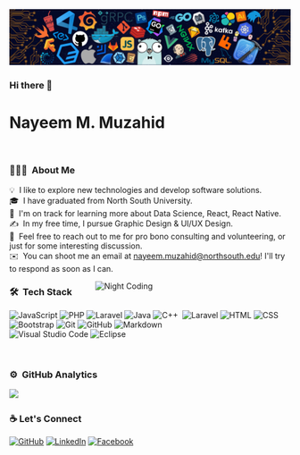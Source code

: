 <img src="img/header_.png">

### Hi there 👋

# Nayeem M. Muzahid

<br>

### 👨🏻‍💻 &nbsp;About Me

💡 &nbsp;I like to explore new technologies and develop software solutions.\
🎓 &nbsp;I have graduated from North South University.\
🌱 &nbsp;I'm on track for learning more about Data Science, React, React Native.\
✍️ &nbsp;In my free time, I pursue Graphic Design & UI/UX Design.\
💬 &nbsp;Feel free to reach out to me for pro bono consulting and volunteering, or just for some interesting discussion.\
✉️ &nbsp;You can shoot me an email at nayeem.muzahid@northsouth.edu! I'll try to respond as soon as I can.

<!-- 📄 &nbsp;Please have a look at my [Résumé](https://www.adityavsingh.com/resume.html) for more details about me. I'm open to feedback and suggestions! -->

 <img alt="Night Coding" width="350" src="https://i0.wp.com/i.giphy.com/media/ZVik7pBtu9dNS/giphy-downsized.gif?w=770&ssl=1" align="right"/>

### 🛠 &nbsp;Tech Stack

<!-- ![Python](https://img.shields.io/badge/-Python-05122A?style=flat&logo=python)&nbsp;  -->

![JavaScript](https://img.shields.io/badge/-JavaScript-05122A?style=flat&logo=javascript)&nbsp;![PHP](https://img.shields.io/badge/-PHP-05122A?style=flat&logo=PHP)&nbsp;![Laravel](https://img.shields.io/badge/-Laravel-05122A?style=flat&logo=Laravel)&nbsp;![Java](https://img.shields.io/badge/-Java-05122A?style=flat&logo=Java&logoColor=FFA518)&nbsp;![C++](https://img.shields.io/badge/-C++-05122A?style=flat&logo=C%2B%2B&logoColor=00599C)&nbsp;
![Laravel](https://img.shields.io/badge/-MySQL-05122A?style=flat&logo=mysql)&nbsp;![HTML](https://img.shields.io/badge/-HTML-05122A?style=flat&logo=HTML5)&nbsp;![CSS](https://img.shields.io/badge/-CSS-05122A?style=flat&logo=CSS3&logoColor=1572B6)&nbsp;![Bootstrap](https://img.shields.io/badge/-Bootstrap-05122A?style=flat&logo=bootstrap&logoColor=563D7C)
![Git](https://img.shields.io/badge/-Git-05122A?style=flat&logo=git)&nbsp;![GitHub](https://img.shields.io/badge/-GitHub-05122A?style=flat&logo=github)&nbsp;![Markdown](https://img.shields.io/badge/-Markdown-05122A?style=flat&logo=markdown)\
![Visual Studio Code](https://img.shields.io/badge/-Visual%20Studio%20Code-05122A?style=flat&logo=visual-studio-code&logoColor=007ACC)&nbsp;![Eclipse](https://img.shields.io/badge/-Eclipse-05122A?style=flat&logo=eclipse-ide&logoColor=2C2255)

 <br>

### ⚙️ &nbsp;GitHub Analytics

<p align="left">
<a href="https://github.com/AVS1508">
  <img height="180em" src="https://github-readme-stats-eight-theta.vercel.app/api?username=nym02&show_icons=true&theme=algolia&include_all_commits=true&count_private=true"/>
</a>
</p>

### :coffee: Let's Connect

<p align="left">
	<a href="https://github.com/Nym02"><img src="https://img.icons8.com/bubbles/50/000000/github.png" alt="GitHub"/></a>
	<a href="https://www.linkedin.com/in/nayeemmuzahid/"><img src="https://img.icons8.com/bubbles/50/000000/linkedin.png" alt="LinkedIn"/></a>
	<a href="https://www.facebook.com/nayeemM.muzahid/"><img src="https://img.icons8.com/bubbles/50/000000/facebook-new.png" alt="Facebook"/></a> 
	<!-- <a href="https://www.instagram.com/abhisheksisodiya__/"><img src="https://img.icons8.com/bubbles/50/000000/instagram.png" alt="Instagram"/></a>
	<a href="https://twitter.com/sisodiya2421"><img src="https://img.icons8.com/bubbles/50/000000/twitter.png" alt="Twitter"/></a> -->
</p>
